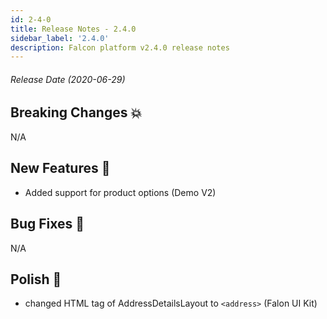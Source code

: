```yaml
---
id: 2-4-0
title: Release Notes - 2.4.0
sidebar_label: '2.4.0'
description: Falcon platform v2.4.0 release notes
---
```


###### Release Date (2020-06-29)

## Breaking Changes 💥

N/A

## New Features 🚀

- Added support for product options (Demo V2)

## Bug Fixes 🐛

N/A

## Polish 💅

- changed HTML tag of AddressDetailsLayout to `<address>` (Falon UI Kit)
